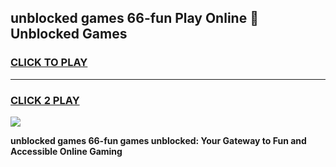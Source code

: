 
## unblocked games 66-fun Play Online 👋 Unblocked Games
<h3>
<a href="https://premium.freeplayer.one?title=unblocked_games_66-fun&ref=19F">CLICK TO PLAY</a></h3>
<hr>

<h3>
<a href="https://premium.freeplayer.one?title=unblocked_games_66-fun&ref=19F">CLICK 2 PLAY</a>
  
</h3>

<a href="https://premium.freeplayer.one?title=unblocked_games_66-fun&ref=19F"><img src="https://clearcache.store/games.png"></a>


**unblocked games 66-fun games unblocked: Your Gateway to Fun and Accessible Online Gaming**
